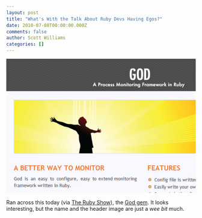 ```yaml
---
layout: post
title: "What's With the Talk About Ruby Devs Having Egos?"
date: 2010-07-08T00:00:00.000Z
comments: false
author: Scott Williams
categories: []
---
```

<img alt="Ran across this today (via The Ruby Show), the God gem. It looks interesting, but the name and the header image are just a wee bit much." src="./1278607155000.jpg">

Ran across this today (via <a href="http://5by5.tv/rubyshow/123">The Ruby Show</a>), the <a href="http://god.rubyforge.org/">God gem</a>. It looks interesting, but the name and the header image are just a <i>wee bit </i>much.